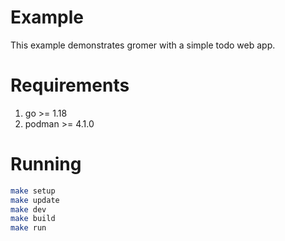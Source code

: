# Example

This example demonstrates gromer with a simple todo web app.

# Requirements

1. go >= 1.18
2. podman >= 4.1.0

# Running

```sh
make setup
make update
make dev
make build
make run
```
